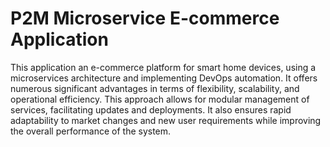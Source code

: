 # P2M Microservice E-commerce Application

This application an e-commerce platform for smart home devices, using a microservices architecture and implementing DevOps automation. It offers numerous significant advantages in terms of flexibility, scalability, and operational efficiency. This approach allows for modular management of services, facilitating updates and deployments. It also ensures rapid adaptability to market changes and new user requirements while improving the overall performance of the system.
